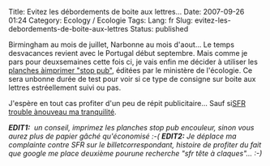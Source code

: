 Title: Evitez les débordements de boite aux lettres...
Date: 2007-09-26 01:24
Category: Ecology  / Ecologie
Tags:
Lang: fr
Slug: evitez-les-debordements-de-boite-aux-lettres
Status: published

Birmingham au mois de juillet, Narbonne au mois d'aout... Le temps desvacances revient avec le Portugal début septembre. Mais comme je pars pour deuxsemaines cette fois ci, je vais enfin me décider à utiliser les [planches àimprimer "stop pub"](http://www.environnement.gouv.fr/rubrique.php3?id_rubrique=1165), éditées par le ministère de l'écologie. Ce sera unbonne durée de test pour voir si ce type de consigne sur boite aux lettres estréellement suivi ou pas.

J'espère en tout cas profiter d'un peu de répit publicitaire... Sauf si[SFR trouble ànouveau ma tranquilité](/post/2007/08/21/SFR%3A-Tete-a-claques-ca-cest-sur).

***EDIT1:**  un conseil, imprimez les planches stop pub encouleur, sinon vous aurez plus de papier gâché qu'économisé :-(
**EDIT2:** Je déplace ma complainte contre SFR sur le billetcorrespondant, histoire de profiter du fait que google me place deuxième pourune recherche "sfr tête à claques"... :-)*
